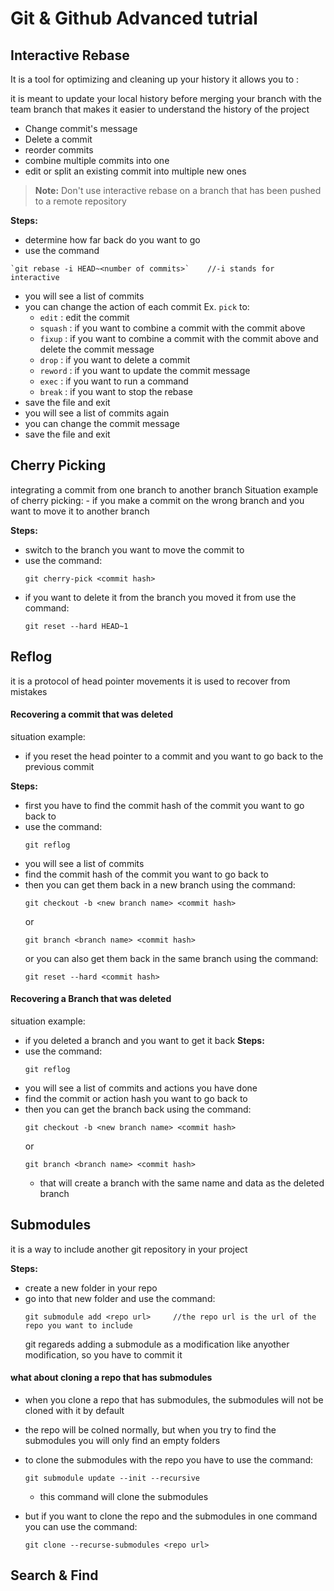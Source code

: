 # Git & Github Advanced tutrial

## Interactive Rebase

It is a tool for optimizing and cleaning up your history
it allows you to :

it is meant to update your local history before merging your branch with the team branch that makes it easier to understand the history of the project

- Change commit's message
- Delete a commit
- reorder commits
- combine multiple commits into one
- edit or split an existing commit into multiple new ones

> **Note:** Don't use interactive rebase on a branch that has been pushed to a remote repository

**Steps:**

- determine how far back do you want to go
- use the command

```
`git rebase -i HEAD~<number of commits>`    //-i stands for interactive
```

- you will see a list of commits
- you can change the action of each commit Ex. `pick` to:
  - `edit` : edit the commit
  - `squash` : if you want to combine a commit with the commit above
  - `fixup` : if you want to combine a commit with the commit above and delete the commit message
  - `drop` : if you want to delete a commit
  - `reword` : if you want to update the commit message
  - `exec` : if you want to run a command
  - `break` : if you want to stop the rebase
- save the file and exit
- you will see a list of commits again
- you can change the commit message
- save the file and exit

## Cherry Picking

integrating a commit from one branch to another branch
Situation example of cherry picking: - if you make a commit on the wrong branch and you want to move it to another branch

**Steps:**

- switch to the branch you want to move the commit to
- use the command:
  ```
  git cherry-pick <commit hash>
  ```
- if you want to delete it from the branch you moved it from use the command:
  ```
  git reset --hard HEAD~1
  ```

## Reflog

it is a protocol of head pointer movements
it is used to recover from mistakes

#### Recovering a commit that was deleted

situation example:

- if you reset the head pointer to a commit and you want to go back to the previous commit

**Steps:**

- first you have to find the commit hash of the commit you want to go back to
- use the command:
  ```
  git reflog
  ```
- you will see a list of commits
- find the commit hash of the commit you want to go back to
- then you can get them back in a new branch using the command:
  ```
  git checkout -b <new branch name> <commit hash>
  ```
  or
  ```
  git branch <branch name> <commit hash>
  ```
  or you can also get them back in the same branch using the command:
  ```
  git reset --hard <commit hash>
  ```

#### Recovering a Branch that was deleted

situation example:

- if you deleted a branch and you want to get it back
  **Steps:**
- use the command:
  ```
  git reflog
  ```
- you will see a list of commits and actions you have done
- find the commit or action hash you want to go back to
- then you can get the branch back using the command:
  ```
  git checkout -b <new branch name> <commit hash>
  ```
  or
  ```
  git branch <branch name> <commit hash>
  ```
  - that will create a branch with the same name and data as the deleted branch

## Submodules

it is a way to include another git repository in your project

**Steps:**

- create a new folder in your repo
- go into that new folder and use the command:
  ```
  git submodule add <repo url>     //the repo url is the url of the repo you want to include
  ```
  git regareds adding a submodule as a modification like anyother modification, so you have to commit it

#### what about cloning a repo that has submodules

- when you clone a repo that has submodules, the submodules will not be cloned with it by default

- the repo will be colned normally, but when you try to find the submodules you will only find an empty folders

- to clone the submodules with the repo you have to use the command:

  ```
  git submodule update --init --recursive
  ```

  - this command will clone the submodules

- but if you want to clone the repo and the submodules in one command you can use the command:
  ```
  git clone --recurse-submodules <repo url>
  ```

## Search & Find
